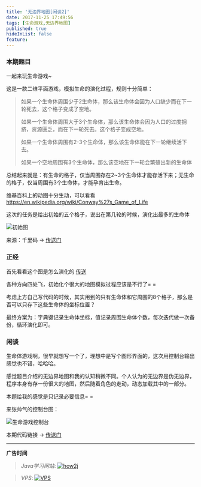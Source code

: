```yaml
---
title: '无边界地图[闲谈2]'
date: 2017-11-25 17:49:56
tags: [生命游戏,无边界地图]
published: true
hideInList: false
feature: 
---
```


### 本期题目

一起来玩生命游戏~

这是一款二维平面游戏，模拟生命的演化过程，规则十分简单：

<!--more-->

> 如果一个生命体周围少于2生命体，那么该生命体会因为人口缺少而在下一轮死去，这个格子变成了空地。
>
> 如果一个生命体周围大于3个生命体，那么该生命体会因为人口的过度拥挤，资源匮乏，而在下一轮死去。这个格子变成空地。
>
> 如果一个生命体周围有2-3个生命体，那么该生命体能在下一轮继续活下去。
>
> 如果一个空地周围有3个生命体，那么该空地在下一轮会繁殖出新的生命体

总结起来就是：有生命的格子，仅当周围存在2~3个生命体才能存活下来；无生命的格子，仅当周围有3个生命体，才能孕育出生命。

维基百科上的动图十分生动，可以看看 https://en.wikipedia.org/wiki/Conway%27s_Game_of_Life

这次的任务是给出初始的五个格子，说出在第几轮的时候，演化出最多的生命体

![初始图](http://121.201.63.168/uploads/145017871936742.png)

来源：千里码 → [传送门](http://www.qlcoder.com/task/75d8)

### 正经

首先看看这个图是怎么演化的 [传送](https://github.com/GooZy/Codes/blob/master/qlcoder/%E7%94%9F%E5%91%BD%E6%B8%B8%E6%88%8F%E6%BC%94%E5%8C%96.py)

各种方向四处飞，初始化个很大的地图模拟过程应该是不行了= =

考虑上方自己写代码的时候，其实用到的只有生命体和它周围的8个格子，那么是否可以只存下这些生命体的坐标位置？

最终方案为：字典键记录生命体坐标，值记录周围生命体个数，每次迭代做一次备份，循环演化即可。

### 闲谈

生命体游戏啊，很早就想写一个了，理想中是写个图形界面的，这次用控制台输出感觉也不错，哈哈哈。

感觉题目介绍的无边界地图和我的认知稍微不同。个人认为的无边界是伪无边界，程序本身有存一份很大的地图，然后随着角色的走动，动态加载其中的一部分。

本题给我的感觉是只记录必要信息= =

来张帅气的控制台图：

![生命游戏控制台](http://7xsy54.com1.z0.glb.clouddn.com/%E6%97%A0%E8%BE%B9%E7%95%8C%E5%9C%B0%E5%9B%BE.png)

本期代码链接 → [传送门](https://github.com/GooZy/Codes/blob/master/qlcoder/%E6%97%A0%E8%BE%B9%E7%95%8C%E5%9C%B0%E5%9B%BE.py)


---

**广告时间**

> *Java学习网站*: <a href="http://how2j.cn?p=23251" target="_blank">![how2j](https://github.com/GooZy/GooZy.github.io/blob/hexo/source/images/how2j.png?raw=true)</a>

> *VPS*: <a href="https://www.vultr.com/?ref=7255071" target="_blank">![VPS](https://github.com/GooZy/GooZy.github.io/blob/hexo/source/images/banner_2.png?raw=true)</a>

